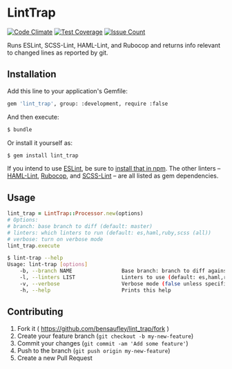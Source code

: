 # LintTrap

[![Code Climate](https://codeclimate.com/github/bensaufley/lint_trap/badges/gpa.svg)](https://codeclimate.com/github/bensaufley/lint_trap)
[![Test Coverage](https://codeclimate.com/github/bensaufley/lint_trap/badges/coverage.svg)](https://codeclimate.com/github/bensaufley/lint_trap/coverage)
[![Issue Count](https://codeclimate.com/github/bensaufley/lint_trap/badges/issue_count.svg)](https://codeclimate.com/github/bensaufley/lint_trap)

Runs ESLint, SCSS-Lint, HAML-Lint, and Rubocop and returns info relevant to changed lines as reported by git.

## Installation

Add this line to your application's Gemfile:

```bash
gem 'lint_trap', group: :development, require :false
```

And then execute:

```sh
$ bundle
```

Or install it yourself as:

```sh
$ gem install lint_trap
```

If you intend to use [ESLint], be sure to [install that in npm][npm-install].
The other linters – [HAML-Lint], [Rubocop], and [SCSS-Lint] – are all listed as
gem dependencies.

## Usage

```rb
lint_trap = LintTrap::Processor.new(options)
# Options:
# branch: base branch to diff (default: master)
# linters: which linters to run (default: es,haml,ruby,scss (all))
# verbose: turn on verbose mode
lint_trap.execute
```

```sh
$ lint-trap --help
Usage: lint-trap [options]
    -b, --branch NAME                Base branch: branch to diff against (default: master)
    -l, --linters LIST               Linters to use (default: es,haml,ruby,scss (all))
    -v, --verbose                    Verbose mode (false unless specified)
    -h, --help                       Prints this help
```

## Contributing

1. Fork it ( https://github.com/bensaufley/lint_trap/fork )
2. Create your feature branch (`git checkout -b my-new-feature`)
3. Commit your changes (`git commit -am 'Add some feature'`)
4. Push to the branch (`git push origin my-new-feature`)
5. Create a new Pull Request

[ESLint]: http://eslint.org
[HAML-Lint]: https://github.com/brigade/haml-lint
[Rubocop]: https://github.com/bbatsov/rubocop
[SCSS-Lint]: https://github.com/brigade/scss-lint
[npm-install]: http://eslint.org/docs/user-guide/getting-started
